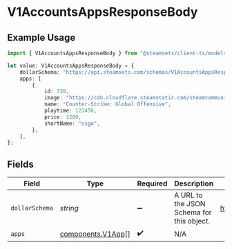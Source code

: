 # V1AccountsAppsResponseBody

## Example Usage

```typescript
import { V1AccountsAppsResponseBody } from "@steamsets/client-ts/models/components";

let value: V1AccountsAppsResponseBody = {
    dollarSchema: "https://api.steamsets.com/schemas/V1AccountsAppsResponseBody.json",
    apps: [
        {
            id: 730,
            image: "https://cdn.cloudflare.steamstatic.com/steamcommunity/public/images/apps/730/a1a2f9f3f4c0c2b1f8d3a4e5f6d7e8f9.jpg",
            name: "Counter-Strike: Global Offensive",
            playtime: 123456,
            price: 1200,
            shortName: "csgo",
        },
    ],
};
```

## Fields

| Field                                                             | Type                                                              | Required                                                          | Description                                                       | Example                                                           |
| ----------------------------------------------------------------- | ----------------------------------------------------------------- | ----------------------------------------------------------------- | ----------------------------------------------------------------- | ----------------------------------------------------------------- |
| `dollarSchema`                                                    | *string*                                                          | :heavy_minus_sign:                                                | A URL to the JSON Schema for this object.                         | https://api.steamsets.com/schemas/V1AccountsAppsResponseBody.json |
| `apps`                                                            | [components.V1App](../../models/components/v1app.md)[]            | :heavy_check_mark:                                                | N/A                                                               |                                                                   |